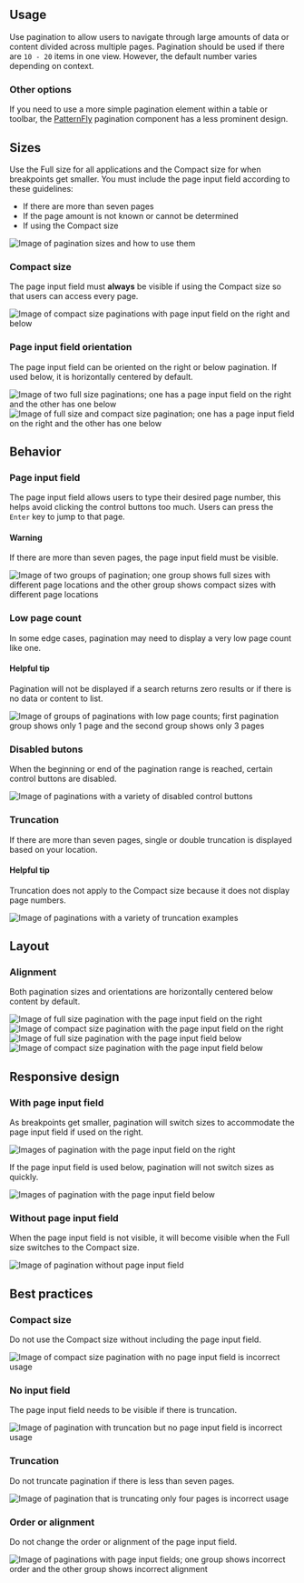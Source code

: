 ## Usage

Use pagination to allow users to navigate through large amounts of data or content divided across multiple pages. Pagination should be used if there are `10 - 20` items in one view. However, the default number varies depending on context.


### Other options

If you need to use a more simple pagination element within a table or toolbar, the [PatternFly](https://www.patternfly.org/v4/components/pagination/design-guidelines/) pagination component has a less prominent design.


## Sizes

Use the Full size for all applications and the Compact size for when breakpoints get smaller. You must include the page input field according to these guidelines:

- If there are more than seven pages
- If the page amount is not known or cannot be determined
- If using the Compact size

<uxdot-example width-adjustment="794px">
  <img src="{{ '../pagination-usage-sizes.png' | url }}" alt="Image of pagination sizes and how to use them">
</uxdot-example>


### Compact size

The page input field must **always** be visible if using the Compact size so that users can access every page.

<uxdot-example width-adjustment="716px">
  <img src="{{ '../pagination-compact-size.png' | url }}" alt="Image of compact size paginations with page input field on the right and below">
</uxdot-example>


### Page input field orientation

The page input field can be oriented on the right or below pagination. If used below, it is horizontally centered by default.

<uxdot-example width-adjustment="794px">
  <img src="{{ '../pagination-pif-orientation-a.png' | url }}" alt="Image of two full size paginations; one has a page input field on the right and the other has one below">
</uxdot-example>

<uxdot-example width-adjustment="570px">
  <img src="{{ '../pagination-pif-orientation-b.png' | url }}" alt="Image of full size and compact size pagination; one has a page input field on the right and the other has one below">
</uxdot-example>


## Behavior

### Page input field

The page input field allows users to type their desired page number, this helps avoid clicking the control buttons too much. Users can press the `Enter` key to jump to that page.

<rh-alert state="warning">
  <h4 slot="header">Warning</h4>
  <p>If there are more than seven pages, the page input field must be visible.</p>
</rh-alert>

<uxdot-example width-adjustment="794px">
  <img src="{{ '../pagination-behavior-pif.png' | url }}" alt="Image of two groups of pagination; one group shows full sizes with different page locations and the other group shows compact sizes with different page locations">
</uxdot-example>


### Low page count

In some edge cases, pagination may need to display a very low page count like one.

<rh-alert state="info">
  <h4 slot="header">Helpful tip</h4>
  <p>Pagination will not be displayed if a search returns zero results or if there is no data or content to list.</p>
</rh-alert>

<uxdot-example width-adjustment="576px">
  <img src="{{ '../pagination-behavior-low-page-count.png' | url }}" alt="Image of groups of paginations with low page counts; first pagination group shows only 1 page and the second group shows only 3 pages">
</uxdot-example>


### Disabled butons

When the beginning or end of the pagination range is reached, certain control buttons are disabled.

<uxdot-example width-adjustment="794px">
  <img src="{{ '../pagination-behavior-disabled-buttons.png' | url }}" alt="Image of paginations with a variety of disabled control buttons">
</uxdot-example>


### Truncation

If there are more than seven pages, single or double truncation is displayed based on your location.

<rh-alert state="info">
  <h4 slot="header">Helpful tip</h4>
  <p>Truncation does not apply to the Compact size because it does not display page numbers.</p>
</rh-alert>

<uxdot-example width-adjustment="794px">
  <img src="{{ '../pagination-behavior-truncation.png' | url }}" alt="Image of paginations with a variety of truncation examples">
</uxdot-example>


## Layout

### Alignment

Both pagination sizes and orientations are horizontally centered below content by default.

<uxdot-example width-adjustment="1000px" variant="full" alignment="left" no-border>
  <img src="{{ '"../pagination-alignment-pif-right-a.png' | url }}" alt="Image of full size pagination with the page input field on the right">
</uxdot-example>

<uxdot-example width-adjustment="576px" variant="full" alignment="left" no-border>
  <img src="{{ '../pagination-alignment-pif-right-b.png' | url }}" alt="Image of compact size pagination with the page input field on the right">
</uxdot-example>

<uxdot-example width-adjustment="1000px" variant="full" alignment="left" no-border>
  <img src="{{ '../pagination-alignment-pif-below-a.png' | url }}" alt="Image of full size pagination with the page input field below">
</uxdot-example>

<uxdot-example width-adjustment="576px" variant="full" alignment="left" no-border>
  <img src="{{ '../pagination-alignment-pif-below-b.png' | url }}" alt="Image of compact size pagination with the page input field below">
</uxdot-example>


## Responsive design

### With page input field

As breakpoints get smaller, pagination will switch sizes to accommodate the page input field if used on the right.

<uxdot-example width-adjustment="1000px" variant="full" alignment="left" no-border>
  <img src="{{ '../pagination-page-input-field-right.png' | url }}" alt="Images of pagination with the page input field on the right">
</uxdot-example>

If the page input field is used below, pagination will not switch sizes as quickly.

<uxdot-example width-adjustment="1000px" variant="full" alignment="left" no-border>
  <img src="{{ '../pagination-page-input-field-below.png' | url }}" alt="Images of pagination with the page input field below">
</uxdot-example>


### Without page input field

When the page input field is not visible, it will become visible when the Full size switches to the Compact size.

<uxdot-example width-adjustment="1000px" variant="full" alignment="left" no-border>
  <img src="{{ '../pagination-without-page-input-field.png' | url }}" alt="Image of pagination without page input field">
</uxdot-example>


## Best practices

### Compact size

Do not use the Compact size without including the page input field.

<uxdot-example width-adjustment="206px" danger>
  <img src="{{ '../pagination-best-practice-1.png' | url }}" alt="Image of compact size pagination with no page input field is incorrect usage">
</uxdot-example>


### No input field

The page input field needs to be visible if there is truncation.

<uxdot-example width-adjustment="570px" danger>
  <img src="{{ '../pagination-best-practice-2.png' | url }}" alt="Image of pagination with truncation but no page input field is incorrect usage">
</uxdot-example>


### Truncation

Do not truncate pagination if there is less than seven pages.

<uxdot-example width-adjustment="414px" danger>
  <img src="{{ '../pagination-best-practice-3.png' | url }}" alt="Image of pagination that is truncating only four pages is incorrect usage">
</uxdot-example>


### Order or alignment

Do not change the order or alignment of the page input field.

<uxdot-example width-adjustment="794px" danger>
  <img src="{{ '../pagination-best-practice-4.png' | url }}" alt="Image of paginations with page input fields; one group shows incorrect order and the other group shows incorrect alignment">
</uxdot-example>
